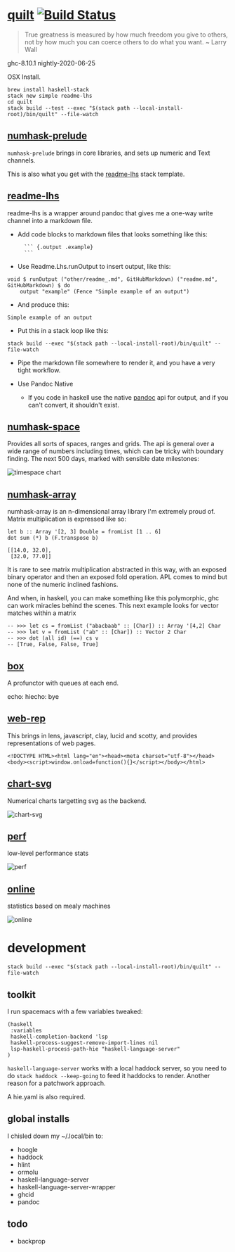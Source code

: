 [quilt](https://github.com/tonyday567/quilt) [![Build Status](https://travis-ci.org/tonyday567/quilt.svg)](https://travis-ci.org/tonyday567/quilt)
==================================================================================================================================================

> True greatness is measured by how much freedom you give to others, not
> by how much you can coerce others to do what you want. \~ Larry Wall

ghc-8.10.1 nightly-2020-06-25

OSX Install.

    brew install haskell-stack
    stack new simple readme-lhs
    cd quilt
    stack build --test --exec "$(stack path --local-install-root)/bin/quilt" --file-watch

[numhask-prelude](https://hackage.haskell.org/package/numhask-prelude)
----------------------------------------------------------------------

`numhask-prelude` brings in core libraries, and sets up numeric and Text
channels.

This is also what you get with the
[readme-lhs](https://github.com/tonyday567/readme-lhs/blob/master/other/readme-lhs.hsfiles)
stack template.

[readme-lhs](https://github.com/tonyday567/readme-lhs)
------------------------------------------------------

readme-lhs is a wrapper around pandoc that gives me a one-way write
channel into a markdown file.

-   Add code blocks to markdown files that looks something like this:

          ``` {.output .example}
          ```

-   Use Readme.Lhs.runOutput to insert output, like this:

``` {.haskell}
void $ runOutput ("other/readme_.md", GitHubMarkdown) ("readme.md", GitHubMarkdown) $ do
    output "example" (Fence "Simple example of an output")
```

-   And produce this:

``` {.output .example}
Simple example of an output
```

-   Put this in a stack loop like this:

<!-- -->

    stack build --exec "$(stack path --local-install-root)/bin/quilt" --file-watch

-   Pipe the markdown file somewhere to render it, and you have a very
    tight workflow.

-   Use Pandoc Native

    -   If you code in haskell use the native
        [pandoc](https://hackage.haskell.org/package/pandoc) api for
        output, and if you can't convert, it shouldn't exist.

[numhask-space](https://github.com/tonyday567/numhask-space)
------------------------------------------------------------

Provides all sorts of spaces, ranges and grids. The api is general over
a wide range of numbers including times, which can be tricky with
boundary finding. The next 500 days, marked with sensible date
milestones:

![timespace chart](other/timespace.svg)

[numhask-array](https://github.com/tonyday567/numhask-array)
------------------------------------------------------------

numhask-array is an n-dimensional array library I'm extremely proud of.
Matrix multiplication is expressed like so:

    let b :: Array '[2, 3] Double = fromList [1 .. 6]
    dot sum (*) b (F.transpose b)

``` {.output .NumHask.Array}
[[14.0, 32.0],
 [32.0, 77.0]]
```

It is rare to see matrix multiplication abstracted in this way, with an
exposed binary operator and then an exposed fold operation. APL comes to
mind but none of the numeric inclined fashions.

And when, in haskell, you can make something like this polymorphic, ghc
can work miracles behind the scenes. This next example looks for vector
matches within a matrix

    -- >>> let cs = fromList ("abacbaab" :: [Char]) :: Array '[4,2] Char
    -- >>> let v = fromList ("ab" :: [Char]) :: Vector 2 Char
    -- >>> dot (all id) (==) cs v
    -- [True, False, False, True]

[box](https://github.com/tonyday567/box)
----------------------------------------

A profunctor with queues at each end.

echo: hiecho: bye

[web-rep](https://github.com/tonyday567/web-rep)
------------------------------------------------

This brings in lens, javascript, clay, lucid and scotty, and provides
representations of web pages.

``` {.output .web-rep}
<!DOCTYPE HTML><html lang="en"><head><meta charset="utf-8"></head><body><script>window.onload=function(){}</script></body></html>
```

[chart-svg](https://github.com/tonyday567/chart-svg)
----------------------------------------------------

Numerical charts targetting svg as the backend.

![chart-svg](other/chart-svg.svg)

[perf](https://github.com/tonyday567/perf)
------------------------------------------

low-level performance stats

![perf](other/perf.svg)

[online](https://github.com/tonyday567/online)
----------------------------------------------

statistics based on mealy machines

![online](other/online.svg)

development
===========

    stack build --exec "$(stack path --local-install-root)/bin/quilt" --file-watch

toolkit
-------

I run spacemacs with a few variables tweaked:

    (haskell
     :variables
     haskell-completion-backend 'lsp
     haskell-process-suggest-remove-import-lines nil
     lsp-haskell-process-path-hie "haskell-language-server"
    )

`haskell-language-server` works with a local haddock server, so you need
to do `stack haddock --keep-going` to feed it haddocks to render.
Another reason for a patchwork approach.

A hie.yaml is also required.

global installs
---------------

I chisled down my \~/.local/bin to:

-   hoogle
-   haddock
-   hlint
-   ormolu
-   haskell-language-server
-   haskell-language-server-wrapper
-   ghcid
-   pandoc

todo
----

-   backprop
